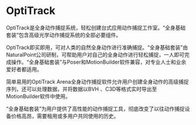 # OptiTrack

OptiTrack是全身动作捕捉系统，轻松创建台式应用动作捕捉工作室。“全身基础套装”包含高级光学动作捕捉系统的全部必要组件。

OptiTrack即买即用，可对人类的自然全身动作进行准确捕捉。“全身基础套装”由NaturalPoint公司研制，可帮助用户对自己的全身动作进行轻松捕捉，一人即可完成操作。“全身基础套装”与Poser和MotionBuilder软件兼容，对专业人士和业余爱好者都适用。

简单易用的OptiTrack Arena全身动作捕捉软件允许用户创建全身动作的高级捕捉序列，还可以处理数据，并将数据以BVH 、C3D等格式实时导出至MotionBuilder软件中使用。

“全身基础套装”为用户提供了高性能的动作捕捉工具，彻底改变了以往动作捕捉设备价格高昂，需要租用或多用户共同使用的历史。
